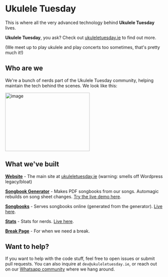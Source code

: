 # Ukulele Tuesday

This is where all the very advanced technology behind **Ukulele Tuesday** lives.

**Ukulele Tuesday**, you ask? Check out [ukuleletuesday.ie](https://ukuleletuesday.ie) to find out more.

(We meet up to play ukulele and play concerts too sometimes, that's pretty much it!)

## Who are we

We're a bunch of nerds part of the Ukulele Tuesday community, helping maintain the tech behind the scenes. We look like this:

<img width="270" height="187" alt="image" src="https://github.com/user-attachments/assets/7ec92d38-433d-485e-98b6-fcffff9de24f" />


## What we've built

**[Website](https://github.com/UkuleleTuesday/website)** - The main site at [ukuleletuesday.ie](https://ukuleletuesday.ie) (warning: smells off Wordpress legacy/bloat)

**[Songbook Generator](https://github.com/UkuleleTuesday/songbook-generator)** - Makes PDF songbooks from our songs. Automagic rebuilds on song sheet changes. [Try the live demo here](https://ukuleletuesday.github.io/songbook-generator/).

**[Songbooks](https://github.com/UkuleleTuesday/songbooks)** - Serves songbooks online (generated from the generator). [Live here](https://songbooks.ukuleletuesday.ie/).

**[Stats](https://github.com/UkuleleTuesday/stats)** - Stats for nerds. [Live here](https://ukuleletuesday-stats.streamlit.app/).

**[Break Page](https://github.com/UkuleleTuesday/break-page)** - For when we need a break.

## Want to help?

If you want to help with the code stuff, feel free to open issues or submit pull requests. You can also inquire at `dev@ukuleletuesday.ie`, or reach out on our [Whatsapp community](https://www.ukuleletuesday.ie/whatsapp/) where we hang around.
